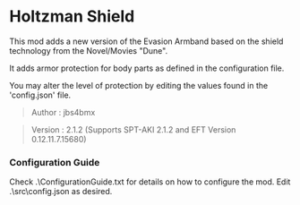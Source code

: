 # Holtzman Shield

This mod adds a new version of the Evasion Armband based on the shield technology from the Novel/Movies "Dune".

It adds armor protection for body parts as defined in the configuration file.

You may alter the level of protection by editing the values found in the 'config.json' file.



>Author  : jbs4bmx

>Version : 2.1.2 (Supports SPT-AKI 2.1.2 and EFT Version 0.12.11.7.15680)




### Configuration Guide
Check .\ConfigurationGuide.txt for details on how to configure the mod.
Edit .\src\config.json as desired.

